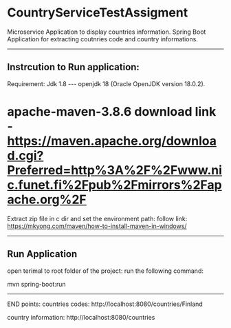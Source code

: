 # CountryServiceTestAssigment
Microservice Application to display countries information. 
Spring Boot Application for extracting coutnries code and country informations. 

--------------------------------------------------------------------------------------------------------
## Instrcution to Run application:
Requirement:
Jdk 1.8 --- openjdk 18 (Oracle OpenJDK version 18.0.2).

# apache-maven-3.8.6 download link - https://maven.apache.org/download.cgi?Preferred=http%3A%2F%2Fwww.nic.funet.fi%2Fpub%2Fmirrors%2Fapache.org%2F
Extract zip file in c dir and set the environment path: follow link: https://mkyong.com/maven/how-to-install-maven-in-windows/

------------------------------------------------------------------------------------------------------------
## Run Application
open terimal to root folder of the project:
run the following command:

mvn spring-boot:run

------------------------------------------------------------------------------------------------------------

END points:
countries codes:
http://localhost:8080/countries/Finland

country information:
http://localhost:8080/countries








